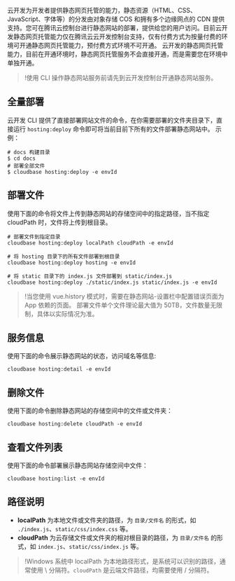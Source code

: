 
云开发为开发者提供静态网页托管的能力，静态资源（HTML、CSS、JavaScript、字体等）的分发由对象存储 COS 和拥有多个边缘网点的 CDN 提供支持。您可在腾讯云控制台进行静态网站的部署，提供给您的用户访问。目前云开发静态网页托管能力仅在腾讯云云开发控制台支持，仅有付费方式为按量付费的环境可开通静态网页托管能力，预付费方式环境不可开通。
云开发的静态网页托管能力，目前在开通环境时，静态网页托管服务不会直接开通，而是需要您在环境中单独开通。
>!使用 CLI 操作静态网站服务前请先到云开发控制台开通静态网站服务。

## 全量部署
云开发 CLI 提供了直接部署网站文件的命令，在你需要部署的文件夹目录下，直接运行 `hosting:deploy` 命令即可将当前目前下所有的文件部署静态网站中。
示例：
```
# docs 构建目录
$ cd docs
# 部署全部文件
$ cloudbase hosting:deploy -e envId
```

## 部署文件
使用下面的命令将文件上传到静态网站的存储空间中的指定路径，当不指定 cloudPath 时，文件将上传到根目录。
```
# 部署文件到指定目录
cloudbase hosting:deploy localPath cloudPath -e envId
```
```
# 将 hosting 目录下的所有文件部署到根目录
cloudbase hosting:deploy hosting -e envId

# 将 static 目录下的 index.js 文件部署到 static/index.js
cloudbase hosting:deploy ./static/index.js static/index.js -e envId
```

>!当您使用 vue.history 模式时，需要在静态网站-设置栏中配置错误页面为 App 依赖的页面。
部署文件单个文件理论最大值为 50TB，文件数量无限制，具体以实际情况为准。

## 服务信息
使用下面的命令展示静态网站的状态，访问域名等信息:
```
cloudbase hosting:detail -e envId
```

## 删除文件
使用下面的命令删除静态网站的存储空间中的文件或文件夹：
```
cloudbase hosting:delete cloudPath -e envId
```

## 查看文件列表
使用下面的命令部署展示静态网站存储空间中文件：
```
cloudbase hosting:list -e envId
```

## 路径说明
- **localPath** 为本地文件或文件夹的路径，为 `目录/文件名` 的形式，如 `./index.js`、`static/css/index.css` 等。
- **cloudPath** 为云存储文件或文件夹的相对根目录的路径，为 `目录/文件名` 的形式，如 `index.js`、`static/css/index.js` 等。

>!Windows 系统中 localPath 为本地路径形式，是系统可以识别的路径，通常使用 \ 分隔符。`cloudPath` 是云端文件路径，均需要使用 / 分隔符。
